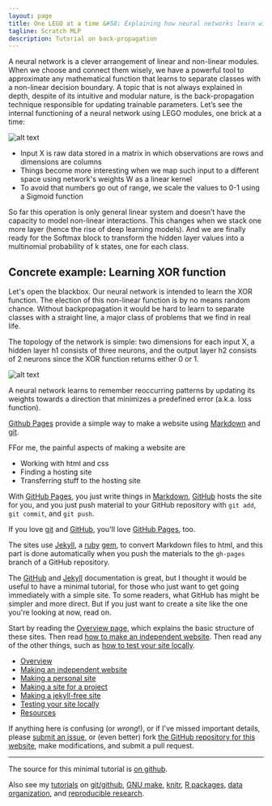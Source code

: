 ```yaml
---
layout: page
title: One LEGO at a time &#58; Explaining how neural networks learn with back-propagation
tagline: Scratch MLP
description: Tutorial on back-propagation
---
```


A neural network is a clever arrangement of linear and non-linear modules. When we choose and connect them wisely,
we have a powerful tool to approximate any mathematical function that learns to separate classes with a non-linear
decision boundary. A topic that is not always explained in depth, despite of its intuitive and modular nature, is the
back-propagation technique responsible for updating trainable parameters. Let’s see the internal functioning of a neural
network using LEGO modules, one brick at a time:

![alt text](https://raw.githubusercontent.com/omar-florez/scratch_mlp/master/docs/assets/overview.png "Logo Title Text 1")

- Input X is raw data stored in a matrix in which observations are rows and dimensions are columns
- Things become more interesting when we map such input to a different space using network's weights W as a linear kernel
- To avoid that numbers go out of range, we scale the values to 0-1 using a Sigmoid function

So far this operation is only general linear system and doesn’t have the capacity to model non-linear interactions.
This changes when we stack one more layer (hence the rise of deep learning models). And we are finally ready for the
Softmax block to transform the hidden layer values into a multinomial probability of k states, one for each class.

## Concrete example: Learning XOR function

Let's open the blackbox. Our neural network is intended to learn the XOR function.
The election of this non-linear function is by no means random chance. Without backpropagation it would be hard to learn
to separate classes with a straight line, a major class of problems that we find in real life.

The topology of the network is simple: two dimensions for each input X, a hidden layer h1 consists of three neurons,
and the output layer h2 consists of 2 neurons since the XOR function returns either 0 or 1.

![alt text](https://raw.githubusercontent.com/omar-florez/scratch_mlp/master/docs/assets/example.png "Logo Title Text 1")

A neural network learns to remember reoccurring patterns by updating its weights towards a direction that minimizes a
predefined error (a.k.a. loss function).




[Github Pages](https://pages.github.com) provide a simple way to make a website using
[Markdown](https://daringfireball.net/projects/markdown/) and
[git](https://git-scm.com).

FFor me, the painful aspects of making a website are

- Working with html and css
- Finding a hosting site
- Transferring stuff to the hosting site

With [GitHub Pages](https://pages.github.com), you just write things in
[Markdown](https://daringfireball.net/projects/markdown/),
[GitHub](https://github.com) hosts the site for you, and you just push
material to your GitHub repository with `git add`, `git commit`, and
`git push`.

If you love [git](https://git-scm.com/) and
[GitHub](https://github.com), you'll love
[GitHub Pages](https://pages.github.com), too.

The sites use [Jekyll](https://jekyllrb.com/), a
[ruby](https://www.ruby-lang.org/en/) [gem](https://rubygems.org/), to
convert Markdown files to html, and this part is done
automatically when you push the materials to the `gh-pages` branch
of a GitHub repository.

The [GitHub](https://pages.github.com) and
[Jekyll](https://jekyllrb.com) documentation is great, but I thought it
would be useful to have a minimal tutorial, for those who just want to
get going immediately with a simple site. To some readers, what GitHub
has might be simpler and more direct.  But if you just want to create
a site like the one you're looking at now, read on.

Start by reading the [Overview page](pages/overview.html), which
explains the basic structure of these sites. Then read
[how to make an independent website](pages/independent_site.html). Then
read any of the other things, such as
[how to test your site locally](pages/local_test.html).

- [Overview](pages/overview.html)
- [Making an independent website](pages/independent_site.html)
- [Making a personal site](pages/user_site.html)
- [Making a site for a project](pages/project_site.html)
- [Making a jekyll-free site](pages/nojekyll.html)
- [Testing your site locally](pages/local_test.html)
- [Resources](pages/resources.html)

If anything here is confusing (or _wrong_!), or if I've missed
important details, please
[submit an issue](https://github.com/kbroman/simple_site/issues), or (even
better) fork [the GitHub repository for this website](https://github.com/kbroman/simple_site),
make modifications, and submit a pull request.

---

The source for this minimal tutorial is [on github](https://github.com/kbroman/simple_site).

Also see my [tutorials](http://kbroman.org/pages/tutorials) on
[git/github](http://kbroman.org/github_tutorial),
[GNU make](http://kbroman.org/minimal_make),
[knitr](http://kbroman.org/knitr_knutshell),
[R packages](http://kbroman.org/pkg_primer),
[data organization](http://kbroman.org/dataorg),
and [reproducible research](http://kbroman.org/steps2rr).
